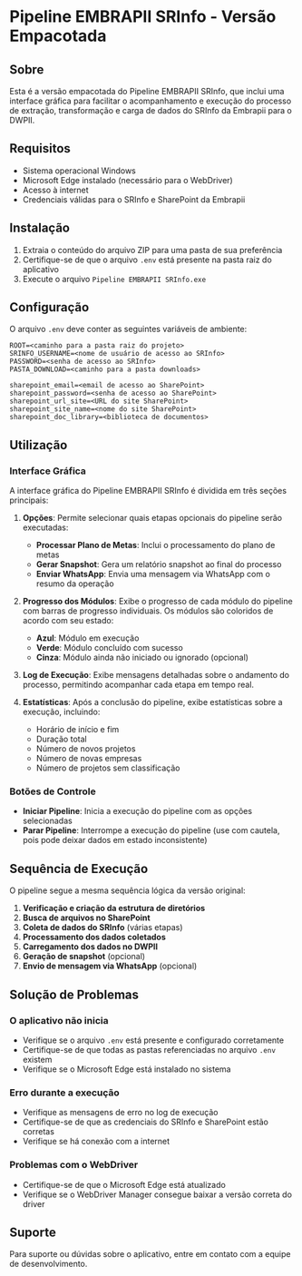 # Pipeline EMBRAPII SRInfo - Versão Empacotada

## Sobre

Esta é a versão empacotada do Pipeline EMBRAPII SRInfo, que inclui uma interface gráfica para facilitar o acompanhamento e execução do processo de extração, transformação e carga de dados do SRInfo da Embrapii para o DWPII.

## Requisitos

- Sistema operacional Windows
- Microsoft Edge instalado (necessário para o WebDriver)
- Acesso à internet
- Credenciais válidas para o SRInfo e SharePoint da Embrapii

## Instalação

1. Extraia o conteúdo do arquivo ZIP para uma pasta de sua preferência
2. Certifique-se de que o arquivo `.env` está presente na pasta raiz do aplicativo
3. Execute o arquivo `Pipeline EMBRAPII SRInfo.exe`

## Configuração

O arquivo `.env` deve conter as seguintes variáveis de ambiente:

```env
ROOT=<caminho para a pasta raiz do projeto>
SRINFO_USERNAME=<nome de usuário de acesso ao SRInfo>
PASSWORD=<senha de acesso ao SRInfo>
PASTA_DOWNLOAD=<caminho para a pasta downloads>

sharepoint_email=<email de acesso ao SharePoint>
sharepoint_password=<senha de acesso ao SharePoint>
sharepoint_url_site=<URL do site SharePoint>
sharepoint_site_name=<nome do site SharePoint>
sharepoint_doc_library=<biblioteca de documentos>
```

## Utilização

### Interface Gráfica

A interface gráfica do Pipeline EMBRAPII SRInfo é dividida em três seções principais:

1. **Opções**: Permite selecionar quais etapas opcionais do pipeline serão executadas:

   - **Processar Plano de Metas**: Inclui o processamento do plano de metas
   - **Gerar Snapshot**: Gera um relatório snapshot ao final do processo
   - **Enviar WhatsApp**: Envia uma mensagem via WhatsApp com o resumo da operação

2. **Progresso dos Módulos**: Exibe o progresso de cada módulo do pipeline com barras de progresso individuais. Os módulos são coloridos de acordo com seu estado:

   - **Azul**: Módulo em execução
   - **Verde**: Módulo concluído com sucesso
   - **Cinza**: Módulo ainda não iniciado ou ignorado (opcional)

3. **Log de Execução**: Exibe mensagens detalhadas sobre o andamento do processo, permitindo acompanhar cada etapa em tempo real.

4. **Estatísticas**: Após a conclusão do pipeline, exibe estatísticas sobre a execução, incluindo:
   - Horário de início e fim
   - Duração total
   - Número de novos projetos
   - Número de novas empresas
   - Número de projetos sem classificação

### Botões de Controle

- **Iniciar Pipeline**: Inicia a execução do pipeline com as opções selecionadas
- **Parar Pipeline**: Interrompe a execução do pipeline (use com cautela, pois pode deixar dados em estado inconsistente)

## Sequência de Execução

O pipeline segue a mesma sequência lógica da versão original:

1. **Verificação e criação da estrutura de diretórios**
2. **Busca de arquivos no SharePoint**
3. **Coleta de dados do SRInfo** (várias etapas)
4. **Processamento dos dados coletados**
5. **Carregamento dos dados no DWPII**
6. **Geração de snapshot** (opcional)
7. **Envio de mensagem via WhatsApp** (opcional)

## Solução de Problemas

### O aplicativo não inicia

- Verifique se o arquivo `.env` está presente e configurado corretamente
- Certifique-se de que todas as pastas referenciadas no arquivo `.env` existem
- Verifique se o Microsoft Edge está instalado no sistema

### Erro durante a execução

- Verifique as mensagens de erro no log de execução
- Certifique-se de que as credenciais do SRInfo e SharePoint estão corretas
- Verifique se há conexão com a internet

### Problemas com o WebDriver

- Certifique-se de que o Microsoft Edge está atualizado
- Verifique se o WebDriver Manager consegue baixar a versão correta do driver

## Suporte

Para suporte ou dúvidas sobre o aplicativo, entre em contato com a equipe de desenvolvimento.
